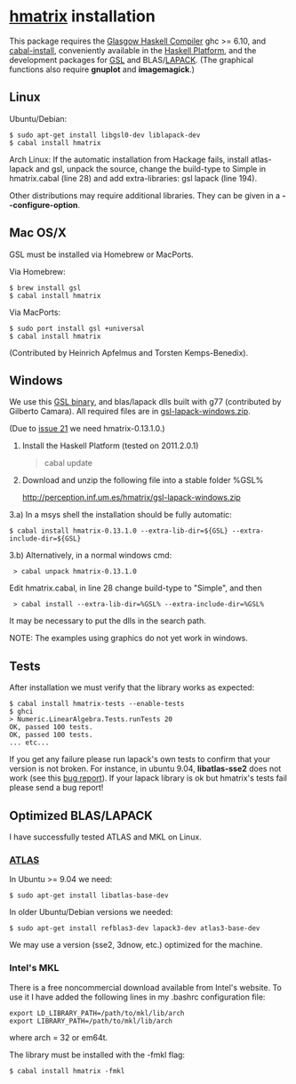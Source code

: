 # [hmatrix][hmatrix2] installation

This package requires the [Glasgow Haskell Compiler](http://www.haskell.org/ghc/index.html) ghc >= 6.10, and [cabal-install](http://www.haskell.org/haskellwiki/Cabal-Install), conveniently available in the [Haskell Platform](http://hackage.haskell.org/platform), and the development packages for [GSL](http://www.gnu.org/software/gsl) and BLAS/[LAPACK](http://www.netlib.org/lapack). (The graphical functions also require **gnuplot** and **imagemagick**.)

[hmatrix]: http://code.haskell.org/hmatrix
[hmatrix2]: http://perception.inf.um.es/hmatrix


## Linux ##################################################


Ubuntu/Debian:

    $ sudo apt-get install libgsl0-dev liblapack-dev
    $ cabal install hmatrix

Arch Linux: If the automatic installation from Hackage fails, install atlas-lapack and gsl, unpack the source, change the build-type to Simple in hmatrix.cabal (line 28) and add extra-libraries: gsl lapack (line 194). 

Other distributions may require additional libraries. They can be given in a **--configure-option**.

## Mac OS/X ###############################################


GSL must be installed via Homebrew or MacPorts.

Via Homebrew:

    $ brew install gsl
    $ cabal install hmatrix

Via MacPorts:

    $ sudo port install gsl +universal
    $ cabal install hmatrix

(Contributed by Heinrich Apfelmus and Torsten Kemps-Benedix).

## Windows ###############################################

We use this [GSL binary](http://www.miscdebris.net/blog/2009/04/20/mingw-345-binaries-of-gnu-scientific-library-112-for-use-with-mingw-and-visual-c/), and blas/lapack dlls built with g77 (contributed by Gilberto Camara). All required files are in [gsl-lapack-windows.zip][winpack].

(Due to [issue 21](https://github.com/albertoruiz/hmatrix/issues/21) we need hmatrix-0.13.1.0.)

1) Install the Haskell Platform (tested on 2011.2.0.1)

    > cabal update

2) Download and unzip the following file into a stable folder %GSL%

    http://perception.inf.um.es/hmatrix/gsl-lapack-windows.zip

3.a) In a msys shell the installation should be fully automatic:

    $ cabal install hmatrix-0.13.1.0 --extra-lib-dir=${GSL} --extra-include-dir=${GSL}

3.b) Alternatively, in a normal windows cmd:

     > cabal unpack hmatrix-0.13.1.0

   Edit hmatrix.cabal, in line 28 change build-type to "Simple", and then

     > cabal install --extra-lib-dir=%GSL% --extra-include-dir=%GSL%

   It may be necessary to put the dlls in the search path.


NOTE: The examples using graphics do not yet work in windows.

[install]: http://code.haskell.org/hmatrix/INSTALL
[install2]: http://patch-tag.com/r/aruiz/hmatrix/snapshot/current/content/pretty/INSTALL
[winpack2]: http://perception.inf.um.es/hmatrix/gsl-lapack-windows.zip
[winpack]: https://github.com/downloads/AlbertoRuiz/hmatrix/gsl-lapack-windows.zip

## Tests ###############################################

After installation we must verify that the library works as expected:

    $ cabal install hmatrix-tests --enable-tests
    $ ghci
    > Numeric.LinearAlgebra.Tests.runTests 20
    OK, passed 100 tests. 
    OK, passed 100 tests.
    ... etc...

If you get any failure please run lapack's own tests to confirm that your version is not broken. For instance, in ubuntu 9.04, **libatlas-sse2** does not work (see this [bug report](https://bugs.launchpad.net/ubuntu/+source/atlas/+bug/368478)). If your lapack library is ok but hmatrix's tests fail please send a bug report!


## Optimized BLAS/LAPACK ##########################################

I have successfully tested ATLAS and MKL on Linux.

### [ATLAS](http://math-atlas.sourceforge.net/)  ####################

In Ubuntu >= 9.04 we need:

    $ sudo apt-get install libatlas-base-dev

In older Ubuntu/Debian versions we needed:

    $ sudo apt-get install refblas3-dev lapack3-dev atlas3-base-dev

We may use a version (sse2, 3dnow, etc.) optimized for the machine.

### Intel's MKL  ###############################################

There is a free noncommercial download available from Intel's website. To use it I have added the following lines in my .bashrc configuration file:

    export LD_LIBRARY_PATH=/path/to/mkl/lib/arch
    export LIBRARY_PATH=/path/to/mkl/lib/arch

where arch = 32 or em64t.

The library must be installed with the -fmkl flag:

    $ cabal install hmatrix -fmkl


